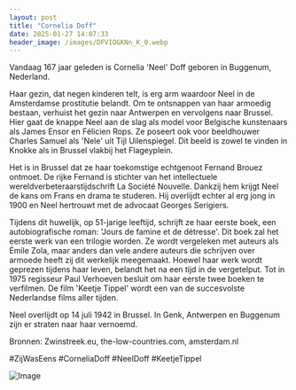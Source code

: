 ```yaml
---
layout: post
title: "Cornelia Doff"
date: 2025-01-27 14:07:33
header_image: /images/DFVIOGKNn_K_0.webp
---
```


Vandaag 167 jaar geleden is Cornelia 'Neel' Doff geboren in Buggenum, Nederland. 

Haar gezin, dat negen kinderen telt, is erg arm waardoor Neel in de Amsterdamse prostitutie belandt. Om te ontsnappen van haar armoedig bestaan, verhuist het gezin naar Antwerpen en vervolgens naar Brussel. Hier gaat de knappe Neel aan de slag als model voor Belgische kunstenaars als James Ensor en Félicien Rops. Ze poseert ook voor beeldhouwer Charles Samuel als 'Nele' uit Tijl Uilenspiegel. Dit beeld is zowel te vinden in Knokke als in Brussel vlakbij het Flageyplein. 

Het is in Brussel dat ze haar toekomstige echtgenoot Fernand Brouez ontmoet. De rijke Fernand is stichter van het intellectuele wereldverbeteraarstijdschrift La Société Nouvelle. Dankzij hem krijgt Neel de kans om Frans en drama te studeren. Hij overlijdt echter al erg jong in 1900 en Neel hertrouwt met de advocaat Georges Serigiers. 

Tijdens dit huwelijk, op 51-jarige leeftijd, schrijft ze haar eerste boek, een autobiografische roman: 'Jours de famine et de détresse'. Dit boek zal het eerste werk van een trilogie worden. Ze wordt vergeleken met auteurs als Émile Zola, maar anders dan vele andere auteurs die schrijven over armoede heeft zij dit werkelijk meegemaakt. Hoewel haar werk wordt geprezen tijdens haar leven, belandt het na een tijd in de vergetelput. Tot in 1975 regisseur Paul Verhoeven besluit om haar eerste twee boeken te verfilmen. De film 'Keetje Tippel' wordt een van de succesvolste Nederlandse films aller tijden.

Neel overlijdt op 14 juli 1942 in Brussel. In Genk, Antwerpen en Buggenum zijn er straten naar haar vernoemd. 

Bronnen: Zwinstreek.eu, the-low-countries.com, amsterdam.nl 

#ZijWasEens #CorneliaDoff #NeelDoff #KeetjeTippel

![Image](/zij.was.eens/images/DFVIOGKNn_K_0.webp)
